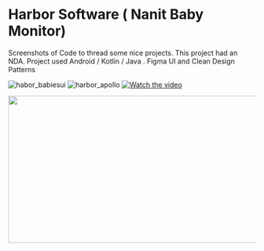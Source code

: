 # Harbor Software ( Nanit Baby Monitor)
Screenshots of Code to thread some nice projects. This project had an NDA.  Project used Android / Kotlin / Java . Figma UI and Clean Design Patterns

![habor_babiesui](https://github.com/TheFenixfx/codeBrag/assets/5826165/6f1fefa1-a394-40eb-8bf3-50567e3169dd)
![harbor_apollo](https://github.com/TheFenixfx/codeBrag/assets/5826165/ceb9be51-5305-4a5e-8ea0-bcbe14baa261)
[![Watch the video](https://img.youtube.com/vi/N4xDMmpqt1U/hqdefault.jpg)](https://www.youtube.com/embed/N4xDMmpqt1U)

[<img src="https://img.youtube.com/vi/N4xDMmpqt1U/hqdefault.jpg" width="600" height="300"
/>](https://www.youtube.com/embed/N4xDMmpqt1U)
